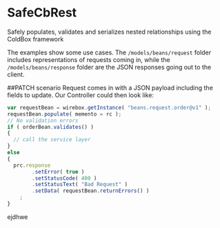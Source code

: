 # SafeCbRest
Safely populates, validates and serializes nested relationships using the ColdBox framework

The examples show some use cases. The `/models/beans/request` folder includes representations of requests coming in, while the `/models/beans/response` folder are the JSON responses going out to the client.

##PATCH scenario
Request comes in with a JSON payload including the fields to update. Our Controller could then look like:
```javascript
var requestBean = wirebox.getInstance( "beans.request.order@v1" );
requestBean.populate( memento = rc );
// No validation errors
if ( orderBean.validates() )
{
  // call the service layer
}
else
{
  prc.response
		.setError( true )
		.setStatusCode( 400 )
		.setStatusText( "Bad Request" )
		.setData( requestBean.returnErrors() )
	;
}
```

ejdhwe
